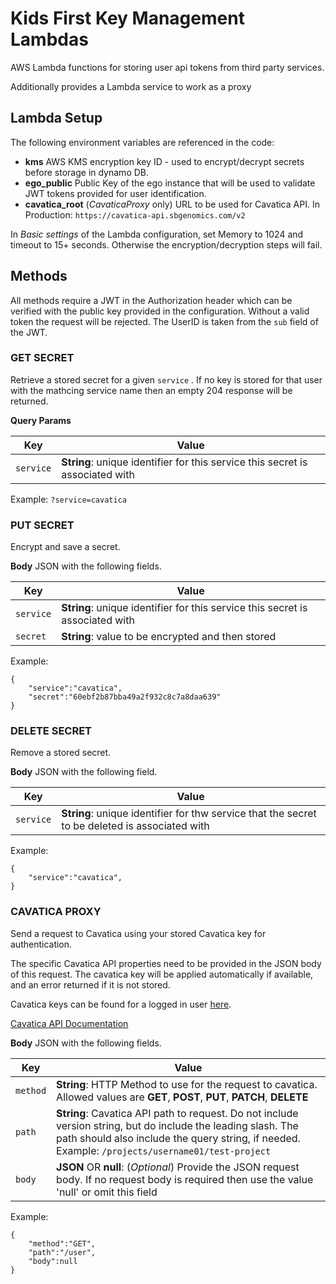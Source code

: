 # Kids First Key Management Lambdas
AWS Lambda functions for storing user api tokens from third party services.

Additionally provides a Lambda service to work as a proxy 

## Lambda Setup
The following environment variables are referenced in the code:

 * **kms** AWS KMS encryption key ID - used to encrypt/decrypt secrets before storage in dynamo DB.
 * **ego_public** Public Key of the ego instance that will be used to validate JWT tokens provided for user identification.
 * **cavatica_root** (*CavaticaProxy* only) URL to be used for Cavatica API. In Production: `https://cavatica-api.sbgenomics.com/v2`
 
In *Basic settings* of the Lambda configuration, set Memory to 1024 and timeout to 15+ seconds. Otherwise the encryption/decryption steps will fail.


## Methods
All methods require a JWT in the Authorization header which can be verified with the public key provided in the configuration. Without a valid token the request will be rejected. The UserID is taken from the `sub` field of the JWT.



### GET SECRET
Retrieve a stored secret for a given `service` . If no key is stored for that user with the mathcing service name then an empty 204 response will be returned.

**Query Params**

| Key        | Value         |
| ---------- | ------------- |
| `service`    | **String**: unique identifier for this service this secret is associated with |

Example: `?service=cavatica`


### PUT SECRET
Encrypt and save a secret. 


**Body**
JSON with the following fields.

| Key        | Value         |
| ---------- | ------------- |
| `service`    | **String**: unique identifier for this service this secret is associated with |
| `secret`    | **String**: value to be encrypted and then stored |

Example:
```$json
{
	"service":"cavatica",
	"secret":"60ebf2b87bba49a2f932c8c7a8daa639"
}
```


### DELETE SECRET
Remove a stored secret. 

**Body**
JSON with the following field.

| Key        | Value         |
| ---------- | ------------- |
| `service`    | **String**: unique identifier for thw service that the secret to be deleted is associated with |


Example:
```$json
{
	"service":"cavatica",
}
```

### CAVATICA PROXY
Send a request to Cavatica using your stored Cavatica key for authentication.

The specific Cavatica API properties need to be provided in the JSON body of this request. The cavatica key will be applied automatically if available, and an error returned if it is not stored.

Cavatica keys can be found for a logged in user [here](https://cavatica.sbgenomics.com/developer#token).

[Cavatica API Documentation](http://docs.cavatica.org/docs/the-api)  


**Body**
JSON with the following fields.

| Key        | Value         |
| ---------- | ------------- |
| `method`    | **String**: HTTP Method to use for the request to cavatica. Allowed values are **GET**, **POST**, **PUT**, **PATCH**, **DELETE**|
| `path`    | **String**: Cavatica API path to request. Do not include version string, but do include the leading slash. The path should also include the query string, if needed. Example: `/projects/username01/test-project` |
| `body`    | **JSON** OR **null**: (*Optional*) Provide the JSON request body. If no request body is required then use the value 'null' or omit this field |

Example:
```$json
{
	"method":"GET",
	"path":"/user",
	"body":null
}
